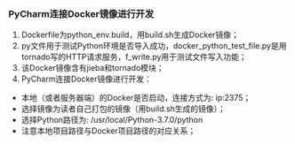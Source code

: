### PyCharm连接Docker镜像进行开发

1. Dockerfile为python_env.build，用build.sh生成Docker镜像；
2. py文件用于测试Python环境是否导入成功，docker_python_test_file.py是用tornado写的HTTP请求服务，f_write.py用于测试文件写入功能；
3. 该Docker镜像含有jieba和tornado模块；
4. PyCharm连接Docker镜像进行开发：

- 本地（或者服务器端）的Docker是否启动，连接方式为: ip:2375；
- 选择镜像为读者自己打包的镜像（用build.sh生成的镜像）；
- 选择Python路径为: /usr/local/Python-3.7.0/python
- 注意本地项目路径与Docker项目路径的对应关系；